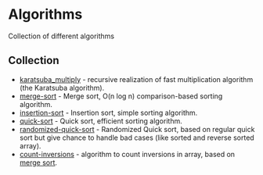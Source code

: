 # Algorithms
Collection of different algorithms

## Collection
* [karatsuba_multiply](https://github.com/TheStigger/algorithms/blob/master/karatsuba_multiply.py) - recursive realization of fast multiplication algorithm (the Karatsuba algorithm).
* [merge-sort](https://github.com/TheStigger/algorithms/blob/master/merge-sort.py) - Merge sort, O(n log n) comparison-based sorting algorithm.
* [insertion-sort](https://github.com/TheStigger/algorithms/blob/master/insertion-sort.py) - Insertion sort, simple sorting algorithm.
* [quick-sort](https://github.com/TheStigger/algorithms/blob/master/quick-sort.py) - Quick sort, efficient sorting algorithm.
* [randomized-quick-sort](https://github.com/TheStigger/algorithms/blob/master/randomized-quick-sort.py) - Randomized Quick sort, based on regular quick sort but give chance to handle bad cases (like sorted and reverse sorted array).
* [count-inversions](https://github.com/TheStigger/algorithms/blob/master/count-inversions.py) - algorithm to count inversions in array, based on [merge sort](https://github.com/TheStigger/algorithms/blob/master/merge-sort.py).
